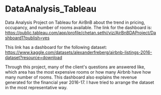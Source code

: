 # DataAnalysis_Tableau
Data Analysis Project on Tableau for AirBnB about the trend in pricing, occupancy, and number of rooms available.
The link for the dashboard is: https://public.tableau.com/app/profile/chetan.sethi/viz/AirBnBDAProject/Dashboard1?publish=yes

This link has a dashboard for the following dataset: https://www.kaggle.com/datasets/alexanderfreberg/airbnb-listings-2016-dataset?resource=download

Through this project, many of the client's questions are answered like, which area has the most expensive rooms or how many Airbnb have how many number of rooms.
This dashboard also explains the revenue generated for the financial year 2016-17.
I have tried to arrange the dataset in the most representative way.

